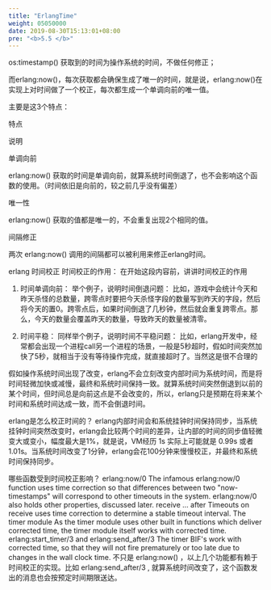 ```yaml
---
title: "ErlangTime"
weight: 05050000
date: 2019-08-30T15:13:01+08:00
pre: "<b>5.5 </b>"
---
```

os:timestamp() 获取到的时间为操作系统的时间，不做任何修正；

而erlang:now()，每次获取都会确保生成了唯一的时间，就是说，erlang:now()在实现上对时间做了一个校正，每次都生成一个单调向前的唯一值。

主要是这3个特点：

特点

说明

单调向前

erlang:now() 获取的时间是单调向前，就算系统时间倒退了，也不会影响这个函数的使用。（时间依旧是向前的，较之前几乎没有偏差）

唯一性

erlang:now() 获取的值都是唯一的，不会重复出现2个相同的值。

间隔修正

两次 erlang:now() 调用的间隔都可以被利用来修正erlang时间。

erlang 时间校正
时间校正的作用：
在开始这段内容前，讲讲时间校正的作用

1. 时间单调向前：
  举个例子，说明时间倒退问题：
  比如，游戏中会统计今天和昨天杀怪的总数量，跨零点时要把今天杀怪字段的数量写到昨天的字段，然后将今天的置0。跨零点后，如果时间倒退了几秒钟，然后就会重复跨零点。那么，今天的数量会覆盖昨天的数量，导致昨天的数量被清零。

2. 时间平稳：
  同样举个例子，说明时间不平稳问题：
  比如，erlang开发中，经常都会出现一个进程call另一个进程的场景，一般是5秒超时，假如时间突然加快了5秒，就相当于没有等待操作完成，就直接超时了。当然这是很不合理的

假如操作系统时间出现了改变，erlang不会立刻改变内部时间为系统时间，而是将时间轻微加快或减慢，最终和系统时间保持一致。就算系统时间突然倒退到以前的某个时间，但时间总是向前这点是不会改变的，所以，erlang只是预期在将来某个时间和系统时间达成一致，而不会倒退时间。

erlang是怎么校正时间的？
erlang内部时间会和系统挂钟时间保持同步，当系统挂钟时间突然改变时，erlang会比较两个时间的差异，让内部的时间的同步值轻微变大或变小，幅度最大是1%，就是说，VM经历 1s 实际上可能就是 0.99s 或者1.01s。当系统时间改变了1分钟，erlang会花100分钟来慢慢校正，并最终和系统时间保持同步。

哪些函数受到时间校正影响？
erlang:now/0
    The infamous erlang:now/0 function uses time correction so that differences between two "now-timestamps" will correspond to other timeouts in the system. erlang:now/0 also holds other properties, discussed later.
receive ... after
    Timeouts on receive uses time correction to determine a stable timeout interval.
The timer module
    As the timer module uses other built in functions which deliver corrected time, the timer module itself works with corrected time.
erlang:start_timer/3 and erlang:send_after/3
    The timer BIF's work with corrected time, so that they will not fire prematurely or too late due to changes in the wall clock time.
不只是 erlang:now() ，以上几个功能都有赖于时间校正的实现。比如 erlang:send_after/3 , 就算系统时间改变了，这个函数发出的消息也会按预定时间期限送达。
